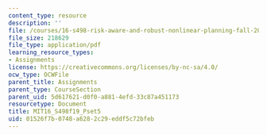 ```yaml
---
content_type: resource
description: ''
file: /courses/16-s498-risk-aware-and-robust-nonlinear-planning-fall-2019/01526f7b0748a6282c29eddf5c72bfeb_MIT16_S498f19_Pset5.pdf
file_size: 218629
file_type: application/pdf
learning_resource_types:
- Assignments
license: https://creativecommons.org/licenses/by-nc-sa/4.0/
ocw_type: OCWFile
parent_title: Assignments
parent_type: CourseSection
parent_uid: 5d617621-d0f0-a881-4efd-33c87a451173
resourcetype: Document
title: MIT16_S498f19_Pset5
uid: 01526f7b-0748-a628-2c29-eddf5c72bfeb
---
```

